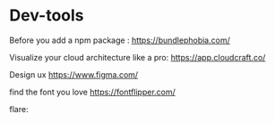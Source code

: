 # Dev-tools

Before you add a npm package : https://bundlephobia.com/

Visualize your cloud architecture like a pro: https://app.cloudcraft.co/

Design ux https://www.figma.com/

find the font you love https://fontflipper.com/

flare: 
